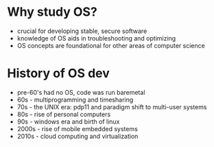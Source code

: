 # Why study OS?
- crucial for developing stable, secure software
- knowledge of OS aids in troubleshooting and optimizing
- OS concepts are foundational for other areas of computer science
# History of OS dev
- pre-60's had no OS, code was run baremetal
- 60s - multiprogramming and timesharing
- 70s - the UNIX era: pdp11 and paradigm shift to multi-user systems
- 80s - rise of personal computers
- 90s - windows era and birth of linux
- 2000s - rise of mobile embedded systems
- 2010s - cloud computing and virtualization
